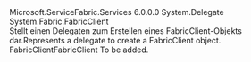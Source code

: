 <Type Name="CreateFabricClientDelegate" FullName="Microsoft.ServiceFabric.Services.Client.CreateFabricClientDelegate">
  <TypeSignature Language="C#" Value="public delegate System.Fabric.FabricClient CreateFabricClientDelegate();" />
  <TypeSignature Language="ILAsm" Value=".class public auto ansi sealed CreateFabricClientDelegate extends System.MulticastDelegate" />
  <TypeSignature Language="DocId" Value="T:Microsoft.ServiceFabric.Services.Client.CreateFabricClientDelegate" />
  <TypeSignature Language="VB.NET" Value="Public Delegate Function CreateFabricClientDelegate() As FabricClient " />
  <TypeSignature Language="F#" Value="type CreateFabricClientDelegate = delegate of unit -&gt; FabricClient" />
  <AssemblyInfo>
    <AssemblyName>Microsoft.ServiceFabric.Services</AssemblyName>
    <AssemblyVersion>6.0.0.0</AssemblyVersion>
  </AssemblyInfo>
  <Base>
    <BaseTypeName>System.Delegate</BaseTypeName>
  </Base>
  <Parameters />
  <ReturnValue>
    <ReturnType>System.Fabric.FabricClient</ReturnType>
  </ReturnValue>
  <Docs>
    <summary>
            <span data-ttu-id="dbdd7-101">Stellt einen Delegaten zum Erstellen eines FabricClient-Objekts dar.</span><span class="sxs-lookup"><span data-stu-id="dbdd7-101">Represents a delegate to create a FabricClient object.</span></span>
            </summary>
    <returns><span data-ttu-id="dbdd7-102">FabricClient</span><span class="sxs-lookup"><span data-stu-id="dbdd7-102">FabricClient</span></span></returns>
    <remarks>To be added.</remarks>
  </Docs>
</Type>
